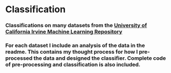 # Classification

### Classifications on many datasets from the [University of California Irvine Machine Learning Repository](http://archive.ics.uci.edu/ml/)
### For each dataset I include an analysis of the data in the readme.  This contains my thought process for how I pre-processed the data and designed the classifier.  Complete code of pre-processing and classification is also included.